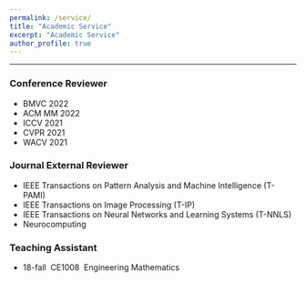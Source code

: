 ```yaml
---
permalink: /service/
title: "Academic Service"
excerpt: "Academic Service"
author_profile: true
---
```



------

### Conference Reviewer

* BMVC 2022
* ACM MM 2022
* ICCV 2021
* CVPR 2021
* WACV 2021



### Journal External Reviewer

* IEEE Transactions on Pattern Analysis and Machine Intelligence (T-PAMI)
* IEEE Transactions on Image Processing (T-IP)
* IEEE Transactions on Neural Networks and Learning Systems (T-NNLS)
* Neurocomputing




### Teaching Assistant
* 18-fall &nbsp;CE1008 &nbsp;Engineering Mathematics

